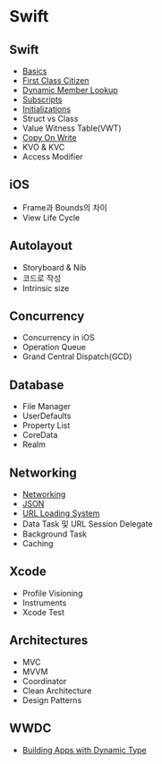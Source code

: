 # Swift

## Swift

- [Basics](language/basics.md)
- [First Class Citizen](language/first-class-citizen.md)
- [Dynamic Member Lookup](language/dynamic-member-lookup.md)
- [Subscripts](language/subscripts.md)
- [Initializations](language/initializations.md)
- Struct vs Class
- Value Witness Table(VWT)
- [Copy On Write](language/copy-on-write.md)
- KVO & KVC
- Access Modifier

## iOS

- Frame과 Bounds의 차이
- View Life Cycle

## Autolayout

- Storyboard & Nib
- 코드로 작성
- Intrinsic size

## Concurrency

- Concurrency in iOS
- Operation Queue
- Grand Central Dispatch(GCD)

## Database

- File Manager
- UserDefaults
- Property List
- CoreData
- Realm

## Networking

- [Networking](networking/networking-basics.md)
- [JSON](networking/json.md)
- [URL Loading System](networking/url-loading-system.md)
- Data Task 및 URL Session Delegate
- Background Task
- Caching

## Xcode

- Profile Visioning
- Instruments
- Xcode Test

## Architectures

- MVC
- MVVM
- Coordinator
- Clean Architecture
- Design Patterns

## WWDC

- [Building Apps with Dynamic Type](wwdc/dynamic-type.md)
